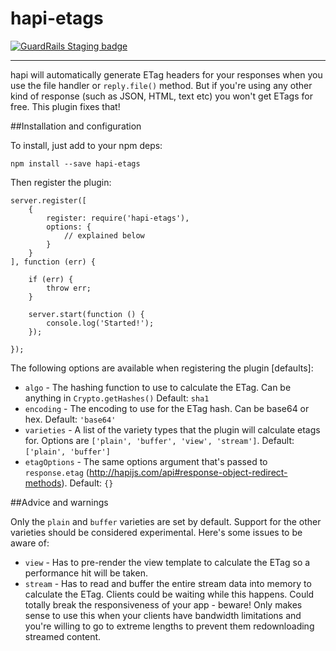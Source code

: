 # hapi-etags

[![GuardRails Staging badge](https://badges.staging.guardrails.io/fictional-tribble/mtharrison--hapi-etags.svg)](https://www.staging.guardrails.io)

---

hapi will automatically generate ETag headers for your responses when you use the file handler or `reply.file()` method. But if you're using any other kind of response (such as JSON, HTML, text etc) you won't get ETags for free. This plugin fixes that!

##Installation and configuration

To install, just add to your npm deps:

	npm install --save hapi-etags
	
Then register the plugin:

	server.register([
	    {
	        register: require('hapi-etags'),
	        options: {
				// explained below
	        }
	    }
	], function (err) {
	
	    if (err) {
	        throw err;
	    }
	
	    server.start(function () {
	        console.log('Started!');
	    });
	
	});
	
The following options are available when registering the plugin [defaults]:

* `algo` - The hashing function to use to calculate the ETag. Can be anything in `Crypto.getHashes()` Default: `sha1`
* `encoding` - The encoding to use for the ETag hash. Can be base64 or hex. Default: `'base64'`
* `varieties` - A list of the variety types that the plugin will calculate etags for. Options are `['plain', 'buffer', 'view', 'stream']`. Default: `['plain', 'buffer']`
* `etagOptions` - The same options argument that's passed to `response.etag` (http://hapijs.com/api#response-object-redirect-methods). Default: `{}`

##Advice and warnings

Only the `plain` and `buffer` varieties are set by default. Support for the other varieties should be considered experimental. Here's some issues to be aware of:

* `view` - Has to pre-render the view template to calculate the ETag so a performance hit will be taken.
* `stream` - Has to read and buffer the entire stream data into memory to calculate the ETag. Clients could be waiting while this happens. Could totally break the responsiveness of your app - beware! Only makes sense to use this when your clients have bandwidth limitations and you're willing to go to extreme lengths to prevent them redownloading streamed content.